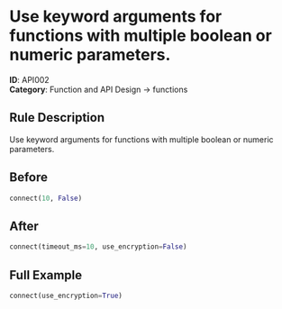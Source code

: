 # Use keyword arguments for functions with multiple boolean or numeric parameters.

**ID**: API002  
**Category**: Function and API Design → functions

## Rule Description
Use keyword arguments for functions with multiple boolean or numeric parameters.

## Before
```python
connect(10, False)
```

## After  
```python
connect(timeout_ms=10, use_encryption=False)
```

## Full Example
```python
connect(use_encryption=True)
```
